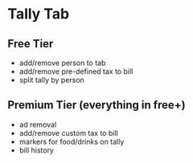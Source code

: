 # Tally Tab
## Free Tier
- add/remove person to tab
- add/remove pre-defined tax to bill
- split tally by person
## Premium Tier (everything in free+)
- ad removal
- add/remove custom tax to bill
- markers for food/drinks on tally
- bill history
